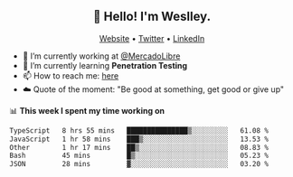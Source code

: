 <h2 align="center">👋 Hello! I'm Weslley.</h2>
<p align="center">
  <a href="http://weslleyneri.com.br">Website</a> •
  <a href="https://twitter.com/Weslley_Neri">Twitter</a> •
  <a href="https://www.linkedin.com/in/weslley-neri-3658908b">LinkedIn</a>
</p>


- 🔭 I’m currently working at [@MercadoLibre](https://github.com/mercadolibre)
- 🌱 I’m currently learning **Penetration Testing**
- 📫 How to reach me: [here](mailto:weslley39@gmail.com)
- ☁️ Quote of the moment: "Be good at something, get good or give up"

📊 **This week I spent my time working on**
<!--START_SECTION:waka-->

```txt
TypeScript   8 hrs 55 mins   ███████████████▒░░░░░░░░░   61.08 %
JavaScript   1 hr 58 mins    ███▒░░░░░░░░░░░░░░░░░░░░░   13.53 %
Other        1 hr 17 mins    ██▒░░░░░░░░░░░░░░░░░░░░░░   08.83 %
Bash         45 mins         █▒░░░░░░░░░░░░░░░░░░░░░░░   05.23 %
JSON         28 mins         ▓░░░░░░░░░░░░░░░░░░░░░░░░   03.20 %
```

<!--END_SECTION:waka-->

<!-- Inspired by https://github.com/gruselhaus/gruselhaus -->